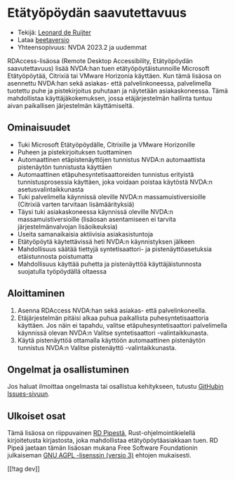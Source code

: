 # Etätyöpöydän saavutettavuus #

* Tekijä: [Leonard de Ruijter][1]
* Lataa [beetaversio][2]
* Yhteensopivuus: NVDA 2023.2 ja uudemmat

RDAccess-lisäosa (Remote Desktop Accessibility, Etätyöpöydän saavutettavuus)
lisää NVDA:han tuen etätyöpöytäistunnoille Microsoft Etätyöpöytää, Citrixiä
tai VMware Horizonia käyttäen. Kun tämä lisäosa on asennettu NVDA:han sekä
asiakas- että palvelinkoneessa, palvelimella tuotettu puhe ja pistekirjoitus
puhutaan ja näytetään asiakaskoneessa. Tämä mahdollistaa käyttäjäkokemuksen,
jossa etäjärjestelmän hallinta tuntuu aivan paikallisen järjestelmän
käyttämiseltä.

## Ominaisuudet

* Tuki Microsoft Etätyöpöydälle, Citrixille ja VMware Horizonille
* Puheen ja pistekirjoituksen tuottaminen
* Automaattinen etäpistenäyttöjen tunnistus NVDA:n automaattista pistenäytön
  tunnistusta käyttäen
* Automaattinen etäpuhesyntetisaattoreiden tunnistus erityistä
  tunnistusprosessia käyttäen, joka voidaan poistaa käytöstä NVDA:n
  asetusvalintaikkunasta
* Tuki palvelimella käynnissä oleville NVDA:n massamuistiversioille
  (Citrixiä varten tarvitaan lisämäärityksiä)
* Täysi tuki asiakaskoneessa käynnissä oleville NVDA:n massamuistiversioille
  (lisäosan asentamiseen ei tarvita järjestelmänvalvojan lisäoikeuksia)
* Useita samanaikaisia aktiivisia asiakasistuntoja
* Etätyöpöytä käytettävissä heti NVDA:n käynnistyksen jälkeen
* Mahdollisuus säätää tiettyjä syntetisaattori- ja pistenäyttöasetuksia
  etäistunnosta poistumatta
* Mahdollisuus käyttää puhetta ja pistenäyttöä käyttäjäistunnosta suojatulla
  työpöydällä oltaessa

## Aloittaminen

1. Asenna RDAccess NVDA:han sekä asiakas- että palvelinkoneella.
1. Etäjärjestelmän pitäisi alkaa puhua paikallista puhesyntetisaattoria
   käyttäen. Jos näin ei tapahdu, valitse etäpuhesyntetisaattori
   palvelimella käynnissä olevan NVDA:n Valitse syntetisaattori
   -valintaikkunasta.
1. Käytä pistenäyttöä ottamalla käyttöön automaattinen pistenäytön tunnistus
   NVDA:n Valitse pistenäyttö -valintaikkunasta.

## Ongelmat ja osallistuminen

Jos haluat ilmoittaa ongelmasta tai osallistua kehitykseen, tutustu
[GitHubin Issues-sivuun][3].

## Ulkoiset osat

Tämä lisäosa on riippuvainen [RD Pipestä][4], Rust-ohjelmointikielellä
kirjoitetusta kirjastosta, joka mahdollistaa etätyöpöytäasiakkaan tuen. RD
Pipeä jaetaan tämän lisäosan mukana Free Software Foundationin julkaiseman
[GNU AGPL -lisenssin (versio 3)][5] ehtojen mukaisesti.

[[!tag dev]]

[1]: https://github.com/leonardder/

[2]: https://www.nvaccess.org/addonStore/legacy?file=rdAccess-beta

[3]: https://github.com/leonardder/rdAccess/issues

[4]: https://github.com/leonardder/rd_pipe-rs

[5]: https://github.com/leonardder/rd_pipe-rs/blob/master/LICENSE
